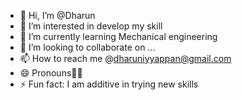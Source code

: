 - 👋 Hi, I’m @Dharun
- 👀 I’m interested in develop my skill
- 🌱 I’m currently learning Mechanical engineering
- 💞️ I’m looking to collaborate on ...
- 📫 How to reach me @dharuniyyappan@gmail.com 
- 😄 Pronouns🐻‍❄️
- ⚡ Fun fact: I am additive in trying new skills 

<!---
Dharuniyyappan/Dharuniyyappan is a ✨ special ✨ repository because its `README.md` (this file) appears on your GitHub profile.
You can click the Preview link to take a look at your changes.
--->
